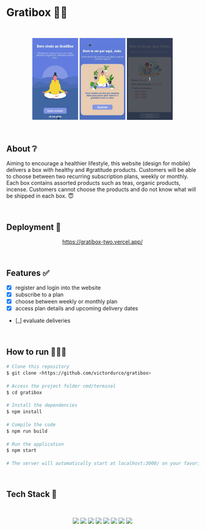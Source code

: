 # Gratibox 🙏🏼

</br>

<p align="center">
  <img src="./src/assets/home.gif" width="120" alt="gratibox" />
   <img src="./src/assets/plans.gif" width="120" alt="gratibox" />
   <img src="./src/assets/subscription.gif" width="120" alt="gratibox" />
</p>

</br>

## About ❔

Aiming to encourage a healthier lifestyle, this website (design for mobile) delivers a box with healthy and #gratitude products. Customers will be able to choose between two recurring subscription plans, weekly or monthly. Each box contains assorted products such as teas, organic products, incense. Customers cannot choose the products and do not know what will be shipped in each box. 😇

<!-- ## Preview

um gif da aplicação bem maneiro -->

</br>

## Deployment 🚀

<p align="center"><a  href="https://gratibox-two.vercel.app/">https://gratibox-two.vercel.app/</a></p>

</br>

## Features ✅

- [x] register and login into the website
- [x] subscribe to a plan
- [x] choose between weekly or monthly plan
- [x] access plan details and upcoming delivery dates
- [_] evaluate deliveries

</br>

## How to run 🏃‍♀️💨

```bash
# Clone this repository
$ git clone <https://github.com/victordurco/gratibox>

# Access the project folder cmd/terminal
$ cd gratibox

# Install the dependencies
$ npm install

# Compile the code
$ npm run build

# Run the application
$ npm start

# The server will automatically start at localhost:3000/ on your favorite browser
```

</br>

## Tech Stack 💾

<br/>

<p align="center">
<img src="https://img.shields.io/badge/HTML5-E34F26?style=for-the-badge&logo=html5&logoColor=white" />
<img src="https://img.shields.io/badge/CSS3-1572B6?style=for-the-badge&logo=css3&logoColor=white" />
<img src="https://img.shields.io/badge/JavaScript-F7DF1E?style=for-the-badge&logo=javascript&logoColor=black" />
<img src="https://img.shields.io/badge/React-20232A?style=for-the-badge&logo=react&logoColor=61DAFB" />
<img src="https://img.shields.io/badge/styled--components-DB7093?style=for-the-badge&logo=styled-components&logoColor=white" />
<img src="https://img.shields.io/badge/Vercel-000000?style=for-the-badge&logo=vercel&logoColor=white" />
<img src="https://img.shields.io/badge/Jest-C21325?style=for-the-badge&logo=jest&logoColor=white" />
<img src="https://img.shields.io/badge/Cypress-17202C?style=for-the-badge&logo=cypress&logoColor=white" />
</p>

</br>

<!--
### Contributors and Contact

### Acknowledgements -->
